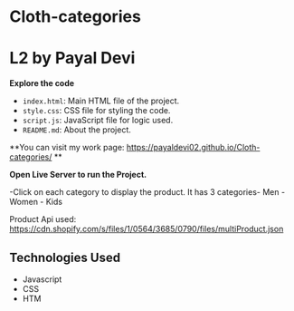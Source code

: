 # Cloth-categories
# L2 by Payal Devi


 **Explore the code**
 
- `index.html`: Main HTML file of the project.
- `style.css`: CSS file for styling the code.
- `script.js`: JavaScript file for logic used.
- `README.md`: About the project.

**You can visit my work page: https://payaldevi02.github.io/Cloth-categories/ **

**Open Live Server to run the Project.**

-Click on each category to display the product.
It has 3 categories- Men
                   - Women
                   - Kids

Product Api used: https://cdn.shopify.com/s/files/1/0564/3685/0790/files/multiProduct.json

## Technologies Used

- Javascript
- CSS
- HTM

